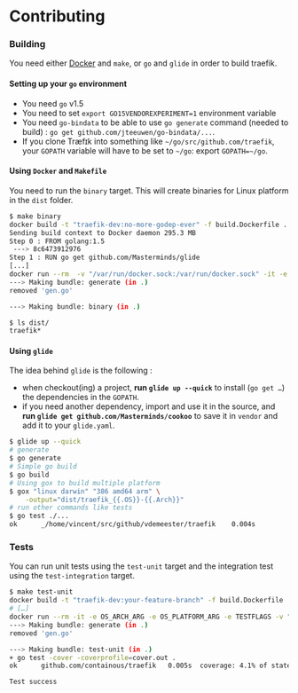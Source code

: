 # Contributing

### Building

You need either [Docker](https://github.com/docker/docker) and `make`, or `go` and `glide` in order to build traefik.

#### Setting up your `go` environment

- You need `go` v1.5
- You need to set `export GO15VENDOREXPERIMENT=1` environment variable
- You need `go-bindata` to be able to use `go generate` command (needed to build) : `go get github.com/jteeuwen/go-bindata/...`.
- If you clone Træfɪk into something like `~/go/src/github.com/traefik`, your `GOPATH` variable will have to be set to `~/go`: export `GOPATH=~/go`.

#### Using `Docker` and `Makefile`

You need to run the `binary` target. This will create binaries for Linux platform in the `dist` folder.

```bash
$ make binary
docker build -t "traefik-dev:no-more-godep-ever" -f build.Dockerfile .
Sending build context to Docker daemon 295.3 MB
Step 0 : FROM golang:1.5
 ---> 8c6473912976
Step 1 : RUN go get github.com/Masterminds/glide
[...]
docker run --rm  -v "/var/run/docker.sock:/var/run/docker.sock" -it -e OS_ARCH_ARG -e OS_PLATFORM_ARG -e TESTFLAGS -v "/home/emile/dev/go/src/github.com/containous/traefik/"dist":/go/src/github.com/containous/traefik/"dist"" "traefik-dev:no-more-godep-ever" ./script/make.sh generate binary
---> Making bundle: generate (in .)
removed 'gen.go'

---> Making bundle: binary (in .)

$ ls dist/
traefik*
```

#### Using `glide`

The idea behind `glide` is the following :

- when checkout(ing) a project, **run `glide up --quick`** to install
  (`go get …`) the dependencies in the `GOPATH`.
- if you need another dependency, import and use it in
  the source, and **run `glide get github.com/Masterminds/cookoo`** to save it in
  `vendor` and add it to your `glide.yaml`.

```bash
$ glide up --quick
# generate
$ go generate
# Simple go build
$ go build
# Using gox to build multiple platform
$ gox "linux darwin" "386 amd64 arm" \
    -output="dist/traefik_{{.OS}}-{{.Arch}}"
# run other commands like tests
$ go test ./...
ok      _/home/vincent/src/github/vdemeester/traefik    0.004s
```

### Tests

You can run unit tests using the `test-unit` target and the
integration test using the `test-integration` target.

```bash
$ make test-unit
docker build -t "traefik-dev:your-feature-branch" -f build.Dockerfile .
# […]
docker run --rm -it -e OS_ARCH_ARG -e OS_PLATFORM_ARG -e TESTFLAGS -v "/home/vincent/src/github/vdemeester/traefik/dist:/go/src/github.com/containous/traefik/dist" "traefik-dev:your-feature-branch" ./script/make.sh generate test-unit
---> Making bundle: generate (in .)
removed 'gen.go'

---> Making bundle: test-unit (in .)
+ go test -cover -coverprofile=cover.out .
ok      github.com/containous/traefik   0.005s  coverage: 4.1% of statements

Test success
```
